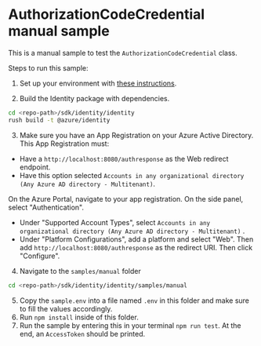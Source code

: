 # AuthorizationCodeCredential manual sample

This is a manual sample to test the `AuthorizationCodeCredential` class.

Steps to run this sample:

1. Set up your environment with [these instructions](https://github.com/azure/azure-sdk-for-js/blob/main/CONTRIBUTING.md#setting-up-your-environment).

2. Build the Identity package with dependencies.

```bash
cd <repo-path>/sdk/identity/identity
rush build -t @azure/identity
```

3. Make sure you have an App Registration on your Azure Active Directory. This App Registration must:

- Have a `http://localhost:8080/authresponse` as the Web redirect endpoint.
- Have this option selected `Accounts in any organizational directory (Any Azure AD directory - Multitenant)`.

On the Azure Portal, navigate to your app registration. On the side panel, select "Authentication".

- Under "Supported Account Types", select `Accounts in any organizational directory (Any Azure AD directory - Multitenant)` .
- Under "Platform Configurations", add a platform and select "Web". Then add `http://localhost:8080/authresponse` as the redirect URI. Then click "Configure".

4. Navigate to the `samples/manual` folder

```bash
cd <repo-path>/sdk/identity/identity/samples/manual
```

5. Copy the `sample.env` into a file named `.env` in this folder and make sure to fill the values accordingly.
6. Run `npm install` inside of this folder.
7. Run the sample by entering this in your terminal `npm run test`. At the end, an `AccessToken` should be printed.
